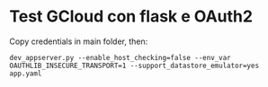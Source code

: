 # Test GCloud con flask e OAuth2

Copy credentials in main folder, then:

```
dev_appserver.py --enable_host_checking=false --env_var OAUTHLIB_INSECURE_TRANSPORT=1 --support_datastore_emulator=yes app.yaml
```
